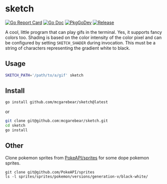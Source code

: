 # sketch

[![Go Report Card](https://goreportcard.com/badge/github.com/mcgarebear/sketch)](https://goreportcard.com/report/github.com/mcgarebear/sketch)
[![Go Doc](https://img.shields.io/badge/godoc-reference-blue.svg?style=flat-square)](http://godoc.org/github.com/mcgarebear/sketch)
[![PkgGoDev](https://pkg.go.dev/badge/github.com/mcgarebear/sketch)](https://pkg.go.dev/github.com/mcgarebear/sketch)
[![Release](https://img.shields.io/github/release/mcgarebear/sketch.svg?style=flat-square)](https://github.com/mcgarebear/sketch/releases/latest)

A cool, little program that can play gifs in the terminal. Yes, it supports
fancy colors too. Shading is based on the color intensity of the color pixel
and can be configured by setting `SKETCH_SHADER` during invocation. This must
be a string of characters representing the gradient white to black.

## Usage

```bash
SKETCH_PATH='/path/to/a/gif' sketch
```

## Install

```bash
go install github.com/mcgarebear/sketch@latest
```

or

```bash
git clone git@github.com:mcgarebear/sketch.git
cd sketch
go install
```

## Other

Clone pokemon sprites from
[PokeAPI/sprites](https://github.com/PokeAPI/sprites)
for some dope pokemon sprites.

```
git clone git@github.com/PokeAPI/sprites
ls -l sprites/sprites/pokemon/versions/generation-v/black-white/
```
